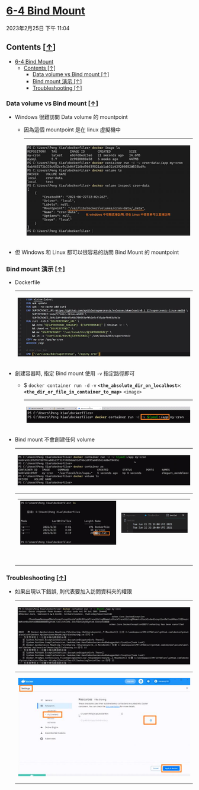 <!-- This md file is originally converted from onenote -->

# [6-4 Bind Mount](https://dockertips.readthedocs.io/en/latest/docker-volume/bind-mount.html)

2023年2月25日
下午 11:04

## Contents [[↑](#6-4-bind-mount)]

- [6-4 Bind Mount](#6-4-bind-mount)
  - [Contents \[↑\]](#contents-)
    - [Data volume vs Bind mount \[↑\]](#data-volume-vs-bind-mount-)
    - [Bind mount 演示 \[↑\]](#bind-mount-演示-)
    - [Troubleshooting \[↑\]](#troubleshooting-)

### Data volume vs Bind mount [[↑](#6-4-bind-mount)]

- Windows 很難訪問 Data volume 的 mountpoint
  - 因為這個 mountpoint 是在 linux 虛擬機中
    <table>
      <colgroup>
        <col style="width: 100%" />
      </colgroup>
      <thead>
        <tr class="header">
          <th>
            <p><img src="assets/004_6-4_Bind_Mount_000.png" /></p>
          </th>
        </tr>
      </thead>
      <tbody>
      </tbody>
    </table>

- 但 Windows 和 Linux 都可以很容易的訪問 Bind Mount 的 mountpoint

### Bind mount 演示 [[↑](#6-4-bind-mount)]

- Dockerfile
  <table>
    <colgroup>
      <col style="width: 100%" />
    </colgroup>
    <thead>
      <tr class="header">
        <th>
          <p><img src="assets/004_6-4_Bind_Mount_001.png" /></p>
        </th>
      </tr>
    </thead>
    <tbody>
    </tbody>
  </table>

- 創建容器時, 指定 Bind mount 使用 `-v` 指定路徑即可
  - $ `docker container run -d` `-v` **`<the_absolute_dir_on_localhost>`**:**`<the_dir_or_file_in_container_to_map>`** `<image>`
    <table>
      <colgroup>
        <col style="width: 100%" />
      </colgroup>
      <thead>
        <tr class="header">
          <th>
            <p><img src="assets/004_6-4_Bind_Mount_002.png" /></p>
          </th>
        </tr>
      </thead>
      <tbody>
      </tbody>
    </table>

- Bind mount 不會創建任何 volume
  <table>
    <colgroup>
      <col style="width: 100%" />
    </colgroup>
    <thead>
      <tr class="header">
        <th>
          <p><img src="assets/004_6-4_Bind_Mount_003.png" /></p>
        </th>
      </tr>
    </thead>
    <tbody>
      <tr class="odd">
        <td>
          <table>
            <colgroup>
              <col style="width: 58%" />
              <col style="width: 41%" />
            </colgroup>
            <thead>
              <tr class="header">
                <th><img src="assets/004_6-4_Bind_Mount_004.png" /></th>
                <th>
                  <p><img src="assets/004_6-4_Bind_Mount_005.png" /></p>
                </th>
              </tr>
            </thead>
            <tbody>
            </tbody>
          </table>
          <p> </p>
        </td>
      </tr>
    </tbody>
  </table>

### Troubleshooting [[↑](#6-4-bind-mount)]

- 如果出現以下錯誤, 則代表要加入訪問資料夾的權限
  <table>
    <colgroup>
      <col style="width: 100%" />
    </colgroup>
    <thead>
      <tr class="header">
        <th>
          <p><img src="assets/004_6-4_Bind_Mount_006.png" /></p>
        </th>
      </tr>
    </thead>
    <tbody>
      <tr class="odd">
        <td>
          <p><img src="assets/004_6-4_Bind_Mount_007.png" /></p>
        </td>
      </tr>
    </tbody>
  </table>

